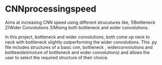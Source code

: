 # CNNprocessingspeed
Aims at increasing CNN speed using different strucutures like,
1)Bottleneck
2)Wider Convolutions
3)Mixing both bottleneck and wider convolutions.

In this project, bottleneck and wider convolutions, both come up neck to neck with bottleneck slightly outperforming the wider convolutions.
This .py file includes structures of a basic cnn, bottleneck , widerconvolutions and bottlewide(mixture of bottleneck and wider convolutions) and allows the user to select the required structure of their choice.
